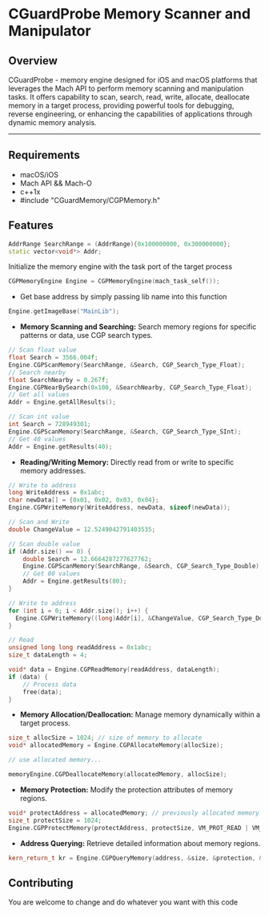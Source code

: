 # CGuardProbe Memory Scanner and Manipulator

## Overview

CGuardProbe - memory engine designed for iOS and macOS platforms that leverages the Mach API to perform memory scanning and manipulation tasks. It offers capability to scan, search, read, write, allocate, deallocate memory in a target process, providing powerful tools for debugging, reverse engineering, or enhancing the capabilities of applications through dynamic memory analysis.


---
## Requirements

- macOS/iOS
- Mach API && Mach-O
- c++1x
- #include "CGuardMemory/CGPMemory.h"

## Features
```cpp
AddrRange SearchRange = (AddrRange){0x100000000, 0x300000000};
static vector<void*> Addr;
```
Initialize the memory engine with the task port of the target process
```cpp
CGPMemoryEngine Engine = CGPMemoryEngine(mach_task_self());
```
- Get base address by simply passing lib name into this function
```cpp
Engine.getImageBase("MainLib"); 
```
- **Memory Scanning and Searching:** Search memory regions for specific patterns or data, use CGP search types.
```cpp
// Scan float value
float Search = 3566.004f;
Engine.CGPScanMemory(SearchRange, &Search, CGP_Search_Type_Float);
// Search nearby
float SearchNearby = 0.267f;
Engine.CGPNearBySearch(0x100, &SearchNearby, CGP_Search_Type_Float);
// Get all values
Addr = Engine.getAllResults();

// Scan int value
int Search = 728949301;
Engine.CGPScanMemory(SearchRange, &Search, CGP_Search_Type_SInt);
// Get 40 values
Addr = Engine.getResults(40);
```
- **Reading/Writing Memory:** Directly read from or write to specific memory addresses.
```cpp
// Write to address
long WriteAddress = 0x1abc;
char newData[] = {0x01, 0x02, 0x03, 0x04}; 
Engine.CGPWriteMemory(WriteAddress, newData, sizeof(newData));

// Scan and Write
double ChangeValue = 12.5249042791403535;

// Scan double value
if (Addr.size() == 0) {
    double Search = 12.6664287277627762;
    Engine.CGPScanMemory(SearchRange, &Search, CGP_Search_Type_Double);
    // Get 80 values
    Addr = Engine.getResults(80);
}

// Write to address
for (int i = 0; i < Addr.size(); i++) {
  Engine.CGPWriteMemory((long)Addr[i], &ChangeValue, CGP_Search_Type_Double);
}

// Read
unsigned long long readAddress = 0x1abc;
size_t dataLength = 4;

void* data = Engine.CGPReadMemory(readAddress, dataLength);
if (data) {
    // Process data
    free(data);
}

```
- **Memory Allocation/Deallocation:** Manage memory dynamically within a target process.
```cpp
size_t allocSize = 1024; // size of memory to allocate
void* allocatedMemory = Engine.CGPAllocateMemory(allocSize);

// use allocated memory...

memoryEngine.CGPDeallocateMemory(allocatedMemory, allocSize);
```

- **Memory Protection:** Modify the protection attributes of memory regions.
```cpp
void* protectAddress = allocatedMemory; // previously allocated memory
size_t protectSize = 1024;
Engine.CGPProtectMemory(protectAddress, protectSize, VM_PROT_READ | VM_PROT_WRITE);
```
- **Address Querying:** Retrieve detailed information about memory regions.
```cpp
kern_return_t kr = Engine.CGPQueryMemory(address, &size, &protection, &inheritance);
```

## Contributing

You are welcome to change and do whatever you want with this code

